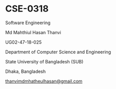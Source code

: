 # CSE-0318
Software Engineering 

Md Mahthiul Hasan Thanvi

UG02-47-18-025

Department of Computer Science and Engineering

State University of Bangladesh (SUB)

Dhaka, Bangladesh

thanvimdmhatheulhasan@gmail.com
